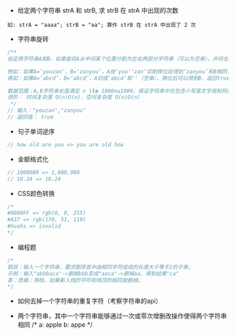 - 给定两个字符串 strA 和 strB, 求 strB 在 strA 中出现的次数

```
如: strA = "aaaa"; strB = "aa"; 算作 strB 在 strA 中出现了 2 次
```

- 字符串旋转

```js
/**
给定两字符串A和B，如果能将A从中间某个位置分割为左右两部分字符串（可以为空串），并将左边的字符串移动到右边字符串后面组成新的字符串可以变为字符串B时返回true。

例如：如果A=‘youzan’，B=‘zanyou’，A按‘you’‘zan’切割换位后得到‘zanyou’和B相同，返回true。
再如：如果A=‘abcd’，B=‘abcd’，A切成‘abcd’和''（空串），换位后可以得到B，返回true。

数据范围：A,B字符串长度满足 n \le 1000n≤1000，保证字符串中仅包含小写英文字母和阿拉伯数字
进阶： 时间复杂度 O(n)O(n)，空间复杂度 O(n)O(n)
 */
// 输入："youzan","zanyou"
// 返回值： true
```

- 句子单词逆序

```js
// how old are you => you are old how
```

- 金额格式化

```js
// 1000000 => 1,000,000
// 10.24 => 10.24
```

- CSS颜色转换

```js
/*
#0000FF => rgb(0, 0, 255)
#A37 => rgb(170, 51, 119)
#huahs => invalid
*/
```

- 编程题
```js
/*
题目：输入一个字符串，要求删除其中由相同字符组成的长度大于等于2的子串。
示例：输入"abbbaca"->删掉bbb变成"aaca"->删掉aa，得到结果"ca"
答：思路：用栈，如果新入栈的字符和栈顶的相同就删掉。
*/
```

- 如何去掉一个字符串的重复字符（考察字符串的api）

- 两个字符串，其中一个字符串能够通过一次或零次增删改操作使得两个字符串相同
/*
a: apple
b: appe
*/

